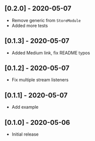 ## [0.2.0] - 2020-05-07

- Remove generic from `StoreModule`
- Added more tests

## [0.1.3] - 2020-05-07

- Added Medium link, fix README typos

## [0.1.2] - 2020-05-07

- Fix multiple stream listeners

## [0.1.1] - 2020-05-07

- Add example

## [0.1.0] - 2020-05-06

- Initial release
